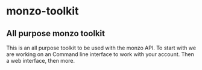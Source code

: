 # monzo-toolkit

## All purpose monzo toolkit

This is an all purpose toolkit to be used with the monzo API. To start with we are working on an Command line interface
to work with your account. Then a web interface, then more.
